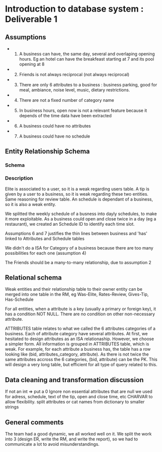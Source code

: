 # Introduction to database system : Deliverable 1

## Assumptions
- 1) A business can have, the same day, several and overlaping opening hours. Eg an hotel can have the breakfeast starting at 7 and its pool opening at 8 
- 2) Friends is not always reciprocal  (not always reciprocal)
- 3) There are only 6 attributes to a business : business parking, good for meal, ambiance, noise level, music, dietary restrictions. 
- 4) There are not a fixed number of category name 
- 5) In business hours, open now is not a relevant feature because it depends of the time data have been extracted
- 6) A business could have no attributes
- 7) A business could have no schedule

## Entity Relationship Schema

### Schema
<!-- Put the shema here -->
<!-- ![ER schema](path2ER.jpg) -->

### Description 
Elite is associated to a user, so it is a weak regarding users table. 
A tip is given by a user to a business, so it is weak regarding these two entities.
Same reasoning for review table. 
An schedule is dependant of a business, so it is also a weak entity. 

We splitted the weekly schedule of a busness into dayly schedules, to make it more exploitable. As a business could open and close twice in a day (eg a restaurant), we created an Schedule ID to identify each time slot. 

Assumptions 6 and 7 justifies the thin lines between business and 'has' linked to Attributes and Schedule tables

<!-- OLD WAY ISA : add descriptive attributes specific to a subclass. These attributes are not appropriate for all entities in the superclass (assumption 3)
- Overlap constraint allowed (a busness can have several attributes like ambiance and noise level at the same time)
- Covering constraint : no -->

We didn't do a ISA for Category of a business because there are too many possibilities for each one (assumption 4)

The Friends should be a many-to-many relationship, due to assumption 2

## Relational schema
<!-- OLD WAY We choose to translate the ISA relationship by 6 tables. Each attribute has its own sub-attributes, mostly boolean as in the data. We also added 6 boolean values in business entity, to know wich attributes a business have. It is necessary, but it could make us save a lot of time further. For example, if we want to know wich attributes has a business, you would not have to scan all the 6 tables looking for a bid.  --> 

Weak entities and their relationship table to their owner entity can be merged into one table in the RM, eg Was-Elite, Rates-Review, Gives-Tip, Has-Schedule

For all entities, when a attribute is a key (usually a primary or foreign key), it has a condition NOT NULL. There are no condition on other non-necessary attribute.

ATTRIBUTES table relates to what we called the 6 attributes categories of a business. Each of attribute category have several attributes. At first, we hesitated to design attributes as an ISA relationaship. However, we choose a simpler form. All information is grouped in ATTRIBUTES table, which is weak. For example, for each attribute a business has, the table has a row looking like (bid, attributes_category, attribute). As there is not twice the same attributes accross the 6 categories, (bid, attribute) can be the PK. This will design a very long table, but efficient for all type of query related to this.

<!-- At first, we hesitated to design attributes as an ISA relationaship. However, we choose a simpler form. All information is grouped in attributes table, which is weak. We could do that because there are at most 6 attributes possible for business. For example, for each attributes a business has, the table has a row looking like (bid, attributes_category, ) -->

## Data cleaning and transformation discussion
If not an int => put a 0 
Ignore non essential attributes that are null
we used for adress, schedule, text of the tip, open and close time, etc CHARVAR to allow flexibility. 
split attributes or cat names from dictionary to smaller strings

## General comments 
The team had a good dynamic, we all worked well on it. We split the work into 3 (design ER, write the RM, and write the report), so we had to communicate a lot to avoid misunderstandings. 
